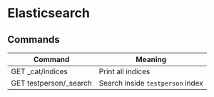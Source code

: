 # Elasticsearch

## Commands

Command                | Meaning
-----------------------|------------------
GET _cat/indices       | Print all indices
GET testperson/_search | Search inside `testperson` index
